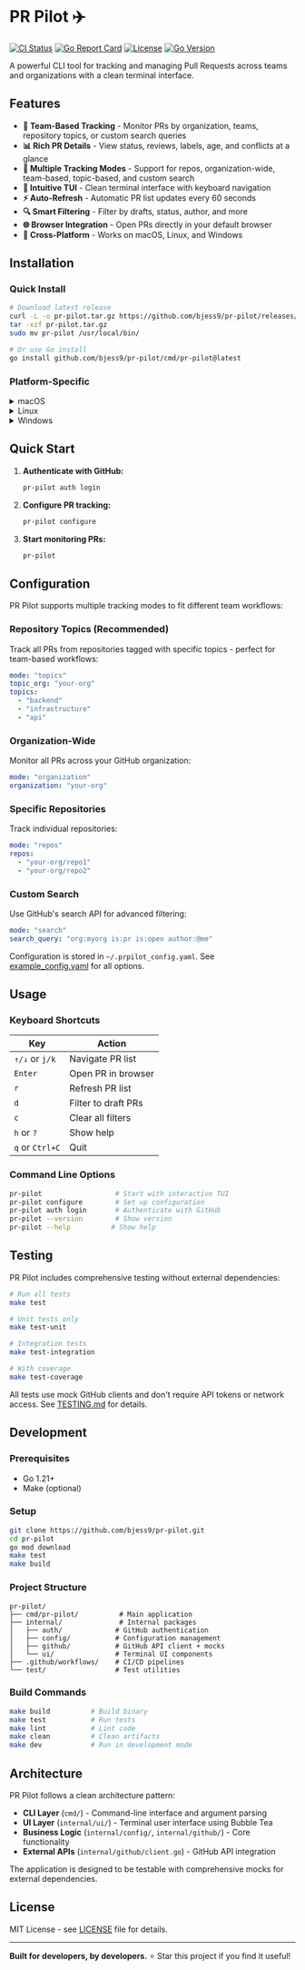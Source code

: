 # PR Pilot ✈️

[![CI Status](https://github.com/bjess9/pr-pilot/workflows/CI/badge.svg)](https://github.com/bjess9/pr-pilot/actions)
[![Go Report Card](https://goreportcard.com/badge/github.com/bjess9/pr-pilot)](https://goreportcard.com/report/github.com/bjess9/pr-pilot)
[![License](https://img.shields.io/github/license/bjess9/pr-pilot)](LICENSE)
[![Go Version](https://img.shields.io/github/go-mod/go-version/bjess9/pr-pilot)](go.mod)

A powerful CLI tool for tracking and managing Pull Requests across teams and organizations with a clean terminal interface.

## Features

- **🎯 Team-Based Tracking** - Monitor PRs by organization, teams, repository topics, or custom search queries
- **📊 Rich PR Details** - View status, reviews, labels, age, and conflicts at a glance  
- **🚀 Multiple Tracking Modes** - Support for repos, organization-wide, team-based, topic-based, and custom search
- **🎨 Intuitive TUI** - Clean terminal interface with keyboard navigation
- **⚡ Auto-Refresh** - Automatic PR list updates every 60 seconds
- **🔍 Smart Filtering** - Filter by drafts, status, author, and more
- **🌐 Browser Integration** - Open PRs directly in your default browser
- **📱 Cross-Platform** - Works on macOS, Linux, and Windows

## Installation

### Quick Install

```bash
# Download latest release
curl -L -o pr-pilot.tar.gz https://github.com/bjess9/pr-pilot/releases/latest/download/pr-pilot_$(uname -s)_$(uname -m).tar.gz
tar -xzf pr-pilot.tar.gz
sudo mv pr-pilot /usr/local/bin/

# Or use Go install
go install github.com/bjess9/pr-pilot/cmd/pr-pilot@latest
```

### Platform-Specific

<details>
<summary>macOS</summary>

```bash
# Intel Macs
curl -L -o pr-pilot.tar.gz https://github.com/bjess9/pr-pilot/releases/latest/download/pr-pilot_Darwin_x86_64.tar.gz

# Apple Silicon Macs  
curl -L -o pr-pilot.tar.gz https://github.com/bjess9/pr-pilot/releases/latest/download/pr-pilot_Darwin_arm64.tar.gz

tar -xzf pr-pilot.tar.gz && sudo mv pr-pilot /usr/local/bin/
```

</details>

<details>
<summary>Linux</summary>

```bash
# x86_64
curl -L -o pr-pilot.tar.gz https://github.com/bjess9/pr-pilot/releases/latest/download/pr-pilot_Linux_x86_64.tar.gz

# ARM64
curl -L -o pr-pilot.tar.gz https://github.com/bjess9/pr-pilot/releases/latest/download/pr-pilot_Linux_arm64.tar.gz

tar -xzf pr-pilot.tar.gz && sudo mv pr-pilot /usr/local/bin/
```

</details>

<details>
<summary>Windows</summary>

```powershell
# Download and extract
Invoke-WebRequest -Uri "https://github.com/bjess9/pr-pilot/releases/latest/download/pr-pilot_Windows_x86_64.zip" -OutFile "pr-pilot.zip"
Expand-Archive pr-pilot.zip -DestinationPath "C:\tools\"
# Add C:\tools to your PATH
```

</details>

## Quick Start

1. **Authenticate with GitHub:**
   ```bash
   pr-pilot auth login
   ```

2. **Configure PR tracking:**
   ```bash
   pr-pilot configure
   ```

3. **Start monitoring PRs:**
   ```bash
   pr-pilot
   ```

## Configuration

PR Pilot supports multiple tracking modes to fit different team workflows:

### Repository Topics (Recommended)
Track all PRs from repositories tagged with specific topics - perfect for team-based workflows:

```yaml
mode: "topics"
topic_org: "your-org"
topics:
  - "backend"
  - "infrastructure" 
  - "api"
```

### Organization-Wide
Monitor all PRs across your GitHub organization:

```yaml
mode: "organization"  
organization: "your-org"
```

### Specific Repositories
Track individual repositories:

```yaml
mode: "repos"
repos:
  - "your-org/repo1"
  - "your-org/repo2"
```

### Custom Search
Use GitHub's search API for advanced filtering:

```yaml
mode: "search"
search_query: "org:myorg is:pr is:open author:@me"
```

Configuration is stored in `~/.prpilot_config.yaml`. See [example_config.yaml](example_config.yaml) for all options.

## Usage

### Keyboard Shortcuts

| Key | Action |
|-----|--------|
| `↑/↓` or `j/k` | Navigate PR list |
| `Enter` | Open PR in browser |
| `r` | Refresh PR list |
| `d` | Filter to draft PRs |
| `c` | Clear all filters |
| `h` or `?` | Show help |
| `q` or `Ctrl+C` | Quit |

### Command Line Options

```bash
pr-pilot                  # Start with interactive TUI
pr-pilot configure        # Set up configuration
pr-pilot auth login       # Authenticate with GitHub
pr-pilot --version        # Show version
pr-pilot --help          # Show help
```

## Testing

PR Pilot includes comprehensive testing without external dependencies:

```bash
# Run all tests
make test

# Unit tests only
make test-unit

# Integration tests  
make test-integration

# With coverage
make test-coverage
```

All tests use mock GitHub clients and don't require API tokens or network access. See [TESTING.md](TESTING.md) for details.

## Development

### Prerequisites

- Go 1.21+
- Make (optional)

### Setup

```bash
git clone https://github.com/bjess9/pr-pilot.git
cd pr-pilot
go mod download
make test
make build
```

### Project Structure

```
pr-pilot/
├── cmd/pr-pilot/          # Main application
├── internal/              # Internal packages
│   ├── auth/             # GitHub authentication
│   ├── config/           # Configuration management
│   ├── github/           # GitHub API client + mocks
│   └── ui/               # Terminal UI components
├── .github/workflows/    # CI/CD pipelines  
└── test/                 # Test utilities
```

### Build Commands

```bash
make build          # Build binary
make test           # Run tests
make lint           # Lint code
make clean          # Clean artifacts
make dev            # Run in development mode
```

## Architecture

PR Pilot follows a clean architecture pattern:

- **CLI Layer** (`cmd/`) - Command-line interface and argument parsing
- **UI Layer** (`internal/ui/`) - Terminal user interface using Bubble Tea
- **Business Logic** (`internal/config/`, `internal/github/`) - Core functionality
- **External APIs** (`internal/github/client.go`) - GitHub API integration

The application is designed to be testable with comprehensive mocks for external dependencies.

## License

MIT License - see [LICENSE](LICENSE) file for details.

---

**Built for developers, by developers.** ⭐ Star this project if you find it useful!
